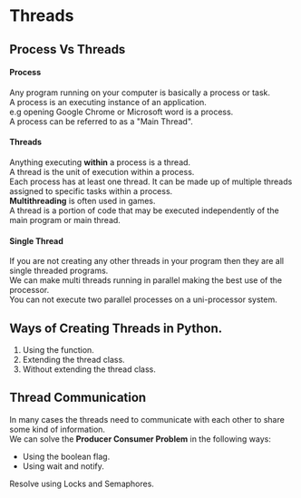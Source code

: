 # Threads

## Process Vs Threads

#### Process
Any program running on your computer is basically a process or task.<br>
A process is an executing instance of an application.<br>
e.g opening Google Chrome or Microsoft word is a process.<br>
A process can be referred to as a "Main Thread".

#### Threads
Anything executing <b>within</b> a process is a thread.<br>
A thread is the unit of execution within a process.<br>
Each process has at least one thread. It can be made up of multiple threads assigned to specific tasks within a process.
<br>
<b>Multithreading</b> is often used in games.<br>
A thread is a portion of code that may be executed independently of the main program or main thread.

#### Single Thread
If you are not creating any other threads in your program then they are all single threaded programs.<br>
We can make multi threads running in parallel making the best use of the processor.<br>
You can not execute two parallel processes on a uni-processor system.

## Ways of Creating Threads in Python.
1. Using the function.
2. Extending the thread class.
3. Without extending the thread class.

## Thread Communication
In many cases the threads need to communicate with each other to share some kind of information.<br>
We can solve the <b>Producer Consumer Problem</b> in the following ways:
* Using the boolean flag.
* Using wait and notify.

Resolve using Locks and Semaphores.
